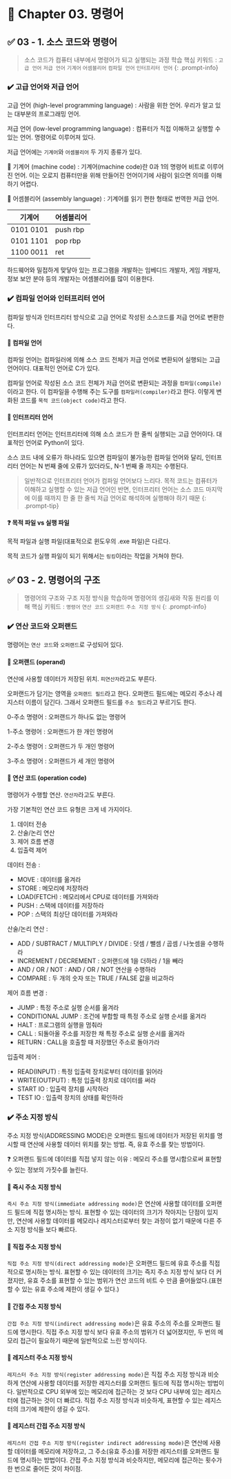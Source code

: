 # 📜 Chapter 03. 명령어

## ✅ 03 - 1. 소스 코드와 명령어

> 소스 코드가 컴퓨터 내부에서 명령어가 되고 실행되는 과정 학습
> 핵심 키워드 : `고급 언어` `저급 언어` `기계어` `어셈블리어` `컴파일 언어` `인터프리터 언어`
{: .prompt-info}

### ✔️ 고급 언어와 저급 언어

고급 언어 (high-level programming language)
: 사람을 위한 언어. 우리가 알고 있는 대부분의 프로그래밍 언어.

저급 언어 (low-level programming language)
: 컴퓨터가 직접 이해하고 실행할 수 있는 언어. 명령어로 이루어져 있다.

저급 언어에는 `기계어`와 `어셈블리어` 두 가지 종류가 있다.

🔎 기계어 (machine code)
: 기계어(machine code)란 0과 1의 명령어 비트로 이루어진 언어. 이는 오로지 컴퓨터만을 위해 만들어진 언어이기에 사람이 읽으면 의미를 이해하기 어렵다.

🔎 어셈블리어 (assembly language)
: 기계어를 읽기 편한 형태로 번역한 저급 언어.

|기계어|어셈블리어|
|---|---|
|0101 0101|push rbp|
|0101 1101|pop rbp|
|1100 0011|ret|

하드웨어와 밀접하게 맞닿아 있는 프로그램을 개발하는 임베디드 개발자, 게임 개발자, 정보 보안 분야 등의 개발자는 어셈블리어를 많이 이용한다.

### ✔️ 컴파일 언어와 인터프리터 언어

컴파일 방식과 인터프리터 방식으로 고급 언어로 작성된 소스코드를 저급 언어로 변환한다.

#### 🔎 컴파일 언어

컴파일 언어는 컴파일러에 의해 소스 코드 전체가 저급 언어로 변환되어 실행되는 고급 언어이다. 대표적인 언어로 C가 있다.

컴파일 언어로 작성된 소스 코드 전체가 저급 언어로 변환되는 과정을 `컴파일(compile)`이라고 한다. 이 컴파일을 수행해 주는 도구를 `컴파일러(compiler)`라고 한다. 이렇게 변화된 코드를 `목적 코드(object code)`라고 한다.

#### 🔎 인터프리터 언어

인터프리터 언어는 인터프리터에 의해 소스 코드가 한 줄씩 실행되는 고급 언어이다. 대표적인 언어로 Python이 있다.

소스 코드 내에 오류가 하나라도 있으면 컴파일이 불가능한 컴파일 언어와 달리, 인터프리터 언어는 N 번째 줄에 오류가 있더라도, N-1 번째 줄 까지는 수행된다.

> 일반적으로 인터프리터 언어가 컴파일 언어보다 느리다. 목적 코드는 컴퓨터가 이해하고 실행할 수 있는 저급 언어인 반면, 인터프리터 언어는 소스 코드 마지막에 이를 때까지 한 줄 한 줄씩 저급 언어로 해석하며 실행해야 하기 때문
{: .prompt-tip}

#### ❓ 목적 파일 vs 실행 파일

목적 파일과 실행 파일(대표적으로 윈도우의 .exe 파일)은 다르다.

목적 코드가 실행 파일이 되기 위해서는 `링킹`이라는 작업을 거쳐야 한다.

## ✅ 03 - 2. 명령어의 구조

> 명령어의 구조와 구조 지정 방식을 학습하며 명령어의 생김새와 작동 원리를 이해
> 핵심 키워드 : `명령어` `연산 코드` `오퍼랜드` `주소 지정 방식`
{: .prompt-info}

### ✔️ 연산 코드와 오퍼랜드

명령어는 `연산 코드`와 `오퍼랜드`로 구성되어 있다.

#### 🔎 오퍼랜드 (operand)

연산에 사용할 데이터가 저장된 위치. `피연산자`라고도 부른다.

오퍼랜드가 담기는 영역을 `오퍼랜드 필드`라고 한다. 오퍼랜드 필드에는 메모리 주소나 레지스터 이름이 담긴다. 그래서 오퍼랜드 필드를 `주소 필드`라고 부르기도 한다.

0-주소 명령어
: 오퍼랜드가 하나도 없는 명령어

1-주소 명령어
: 오퍼랜드가 한 개인 명령어

2-주소 명령어
: 오퍼랜드가 두 개인 명령어

3-주소 명령어
: 오퍼랜드가 세 개인 명령어

#### 🔎 연산 코드 (operation code)

명령어가 수행할 연산. `연산자`라고도 부른다.

가장 기본적인 연산 코드 유형은 크게 네 가지이다.
1. 데이터 전송
2. 산술/논리 연산
3. 제어 흐름 변경
4. 입출력 제어

데이터 전송
: 
- MOVE : 데이터를 옮겨라
- STORE : 메모리에 저장하라
- LOAD(FETCH) : 메모리에서 CPU로 데이터를 가져와라
- PUSH : 스택에 데이터를 저장하라
- POP : 스택의 최상단 데이터를 가져와라

산술/논리 연산
: 
- ADD / SUBTRACT / MULTIPLY / DIVIDE : 덧셈 / 뺄셈 / 곱셈 / 나눗셈을 수행하라
- INCREMENT / DECREMENT : 오퍼랜드에 1을 더하라 / 1을 빼라
- AND / OR / NOT : AND / OR / NOT 연산을 수행하라
- COMPARE : 두 개의 숫자 또는 TRUE / FALSE 값을 비교하라

제어 흐름 변경
:
- JUMP : 특정 주소로 실행 순서를 옮겨라
- CONDITIONAL JUMP : 조건에 부합할 때 특정 주소로 실행 순서를 옮겨라
- HALT : 프로그램의 실행을 멈춰라
- CALL : 되돌아올 주소를 저장한 채 특정 주소로 실행 순서를 옮겨라
- RETURN : CALL을 호출할 때 저장했던 주소로 돌아가라

입출력 제어
:
- READ(INPUT) : 특정 입출력 장치로부터 데이터를 읽어라
- WRITE(OUTPUT) : 특정 입출력 장치로 데이터를 써라
- START IO : 입출력 장치를 시작하라
- TEST IO : 입출력 장치의 상태를 확인하라

### ✔️ 주소 지정 방식

주소 지정 방식(ADDRESSING MODE)은 오퍼랜드 필드에 데이터가 저장된 위치를 명시할 때 연산에 사용할 데이터 위치를 찾는 방법. 즉, 유효 주소를 찾는 방법이다.

❓ 오퍼랜드 필드에 데이터를 직접 넣지 않는 이유
: 메모리 주소를 명시함으로써 표현할 수 있는 정보의 가짓수를 늘린다.

#### 🔎 즉시 주소 지정 방식

`즉시 주소 지정 방식(immediate addressing mode)`은 연산에 사용할 데이터를 오퍼랜드 필드에 직접 명시하는 방식. 표현할 수 있는 데이터의 크기가 작아지는 단점이 있지만, 연산에 사용할 데이터를 메모리나 레지스터로부터 찾는 과정이 없기 때문에 다른 주소 지정 방식들 보다 빠르다.

#### 🔎 직접 주소 지정 방식
`직접 주소 지정 방식(direct addressing mode)`은 오퍼랜드 필드에 유효 주소를 직접적으로 명시하는 방식. 표현할 수 있는 데이터의 크기는 즉지 주소 지정 방식 보다 더 커졌지만, 유효 주소를 표현할 수 있는 범위가 연산 코드의 비트 수 만큼 줄어들었다.(표현할 수 있는 유효 주소에 제한이 생길 수 있다.)

#### 🔎 간접 주소 지정 방식
`간접 주소 지정 방식(indirect addressing mode)`은 유효 주소의 주소를 오퍼랜드 필드에 명시한다. 직접 주소 지정 방식 보다 유효 주소의 범위가 더 넓어졌지만, 두 번의 메모리 접근이 필요하기 때문에 일반적으로 느린 방식이다.

#### 🔎 레지스터 주소 지정 방식
`레지스터 주소 지정 방식(register addressing mode)`은 직접 주소 지정 방식과 비슷하게 연산에 사용할 데이터를 저장한 레지스터를 오퍼랜드 필드에 직접 명시하는 방법이다. 일반적으로 CPU 외부에 있는 메모리에 접근하는 것 보다 CPU 내부에 있는 레지스터에 접근하는 것이 더 빠르다. 직접 주소 지정 방식과 비슷하게, 표현할 수 있는 레지스터의 크기에 제한이 생길 수 있다.

#### 🔎 레지스터 간접 주소 지정 방식
`레지스터 간접 주소 지정 방식(register indirect addressing mode)`은 연산에 사용할 데이터를 메모리에 저장하고, 그 주소(유효 주소)를 저장한 레지스터를 오퍼랜드 필드에 명시하는 방법이다. 간접 주소 지정 방식과 비슷하지만, 메모리에 접근하는 횟수가 한 번으로 줄어든 것이 차이점. 